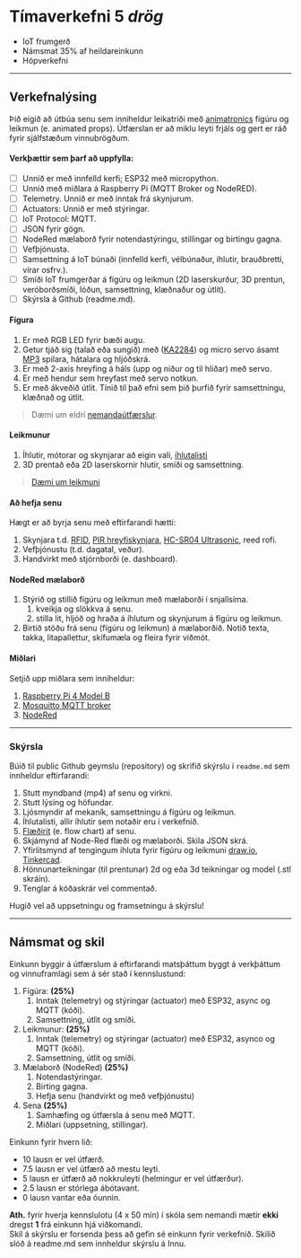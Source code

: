 # Tímaverkefni 5 _drög_

- IoT frumgerð 
- Námsmat 35% af heildareinkunn  
- Hópverkefni 

---

## Verkefnalýsing

Þið eigið að útbúa senu sem inniheldur leikatriði með [animatronics](https://github.com/VESM3/IOT/wiki/Mekatr%C3%B3nik#animatronics) fígúru og leikmun (e. animated props). Útfærslan er að miklu leyti frjáls og gert er ráð fyrir sjálfstæðum vinnubrögðum. 

#### Verkþættir sem þarf að uppfylla:

- [ ] Unnið er með innfelld kerfi; ESP32 með micropython.
- [ ] Unnið með miðlara á Raspberry Pi (MQTT Broker og NodeRED).
- [ ] Telemetry. Unnið er með inntak frá skynjurum.
- [ ] Actuators: Unnið er með stýringar.
- [ ] IoT Protocol: MQTT. 
- [ ] JSON fyrir gögn.
- [ ] NodeRed mælaborð fyrir notendastýringu, stillingar og birtingu gagna. 
- [ ] Vefþjónusta.
- [ ] Samsettning á IoT búnaði (innfelld kerfi, vélbúnaður, íhlutir, brauðbretti, vírar osfrv.).
- [ ] Smíði IoT frumgerðar á fígúru og leikmun (2D laserskurður, 3D prentun, veróborðsmíði, lóðun, samsettning, klæðnaður og útlit).
- [ ] Skýrsla á Github (readme.md).

<!-- Server forritun og gagnavinnsla með NodeRED. -->

#### Fígura
1. Er með RGB LED fyrir bæði augu.
1. Getur tjáð sig (talað eða sungið) með ([KA2284](https://protosupplies.com/product/ka2284-voltage-level-indicator-module/)) og micro servo ásamt [MP3](https://www.dfrobot.com/product-1121.html) spilara, hátalara og hljóðskrá.
1. Er með 2-axis hreyfing á háls (upp og niður og til hliðar) með servo.
1. Er með hendur sem hreyfast með servo notkun.
1. Er með ákveðið útlit. Tínið til það efni sem þið þurfið fyrir samsettningu, klæðnað og útlit.
  
> Dæmi um eldri [nemandaútfærslur](https://github.com/orgs/TskoliAnimatronics/repositories).

#### Leikmunur
1. Íhlutir, mótorar og skynjarar að eigin vali, [íhlutalisti](https://github.com/VESM3/IOT/blob/main/Ihlutir.md)
1. 3D prentað eða 2D laserskornir hlutir, smíði og samsettning. 

> [Dæmi um leikmuni](https://hauntershangout.org/cat.php?cat=motor)

#### Að hefja senu
Hægt er að byrja senu með eftirfarandi hætti: 
1. Skynjara t.d. [RFID](https://github.com/VESM3/IOT/wiki/RFID-og-NFC), [PIR hreyfiskynjara](https://learn.adafruit.com/pir-passive-infrared-proximity-motion-sensor/how-pirs-work), [HC-SR04 Ultrasonic](https://lastminuteengineers.com/arduino-sr04-ultrasonic-sensor-tutorial/), reed rofi.
1. Vefþjónustu (t.d. dagatal, veður).
1. Handvirkt með stjórnborði (e. dashboard).
   
#### NodeRed mælaborð
1. Stýrið og stillið fígúru og leikmun með mælaborði í snjallsíma.
   1. kveikja og slökkva á senu.
   1. stilla lit, hljóð og hraða á íhlutum og skynjurum á fígúru og leikmun.
1. Birtið stöðu frá senu (fígúru og leikmun) á mælaborðið. Notið texta, takka, litapallettur, skífumæla og fleira fyrir viðmót. 

#### Miðlari

Setjið upp miðlara sem inniheldur:
1. [Raspberry Pi 4 Model B](https://github.com/VESM3/IOT/wiki/Raspberry-Pi)
1. [Mosquitto MQTT broker](https://mosquitto.org/)
1. [NodeRed](https://techexplorations.com/guides/esp32/node-red-esp32-project/2-install-node-red-on-the-raspberry-pi/)

<!--
[RPi4 leiðbeiningar](https://github.com/VESM3/IOT/blob/main/Efni/h23_RPi_uppsetning.md#raspberry-pi-uppsetning-og-stilling-%C3%A1-st%C3%BDrikerfi)
[Mosquitto MQTT broker leiðbeiningar](https://github.com/VESM3/IOT/blob/main/Efni/MQTT/MQTTBroker.md#uppsetning-%C3%A1-broker-raspberry-pi)
-->

---

### Skýrsla 
Búið til public Github geymslu (repository) og skrifið skýrslu í `readme.md` sem innheldur eftirfarandi: 

1. Stutt myndband (mp4) af senu og virkni. 
1. Stutt lýsing og höfundar.
1. Ljósmyndir af mekaník, samsettningu á fígúru og leikmun.
1. Íhlutalisti, allir íhlutir sem notaðir eru í verkefnið.
1. [Flæðirit](https://www.drawio.com/doc/getting-started-basic-flow-chart) (e. flow chart) af senu.
1. Skjámynd af Node-Red flæði og mælaborði. Skila JSON skrá.
1. Yfirlitsmynd af tengingum íhluta fyrir fígúru og leikmuni [draw.io](https://app.diagrams.net/), [Tinkercad](https://www.tinkercad.com/circuits).
1. Hönnunarteikningar (til prentunar) 2d og eða 3d teikningar og model (.stl skráin).
1. Tenglar á kóðaskrár vel commentað.

Hugið vel að uppsetningu og framsetningu á skýrslu! 

--- 

## Námsmat og skil

Einkunn byggir á útfærslum á eftirfarandi matsþáttum byggt á verkþáttum og vinnuframlagi sem á sér stað í kennslustund:

1. Fígúra: **(25%)**
   1. Inntak (telemetry) og stýringar (actuator) með ESP32, async og MQTT (kóði). 
   1. Samsettning, útlit og smíði.
1. Leikmunur: **(25%)**
   1. Inntak (telemetry) og stýringar (actuator) með ESP32, asynco og MQTT (kóði). 
   1. Samsettning, útlit og smíði.
1. Mælaborð (NodeRed) **(25%)**
   1. Notendastýringar.
   1. Birting gagna.
   1. Hefja senu (handvirkt og með vefþjónustu) 
1. Sena **(25%)**
   1. Samhæfing og útfærsla á senu með MQTT.
   1. Miðlari (uppsetning, stillingar).  

Einkunn fyrir hvern lið: 
- 10 lausn er vel útfærð.
- 7.5 lausn er vel útfærð að mestu leyti.
- 5 lausn er útfærð að nokkruleyti (helmingur er vel útfærður).
- 2.5 lausn er stórlega ábótavant.
- 0 lausn vantar eða óunnin.

**Ath.** fyrir hverja kennslulotu (4 x 50 mín) í skóla sem nemandi mætir **ekki** dregst **1** frá einkunn hjá viðkomandi. <br>
Skil á skýrslu er forsenda þess að gefin sé einkunn fyrir verkefnið. Skilið slóð á readme.md sem innheldur skýrslu á Innu. <br>
